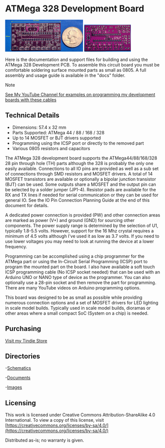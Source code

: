 # ATMega 328 Development Board

<img src="img/ATMega328_r2_pcb_f.jpg" width="50%">
<img src="img/ATMega328_r2_pcb_b.jpg" width="30%">

Here is the documentation and support files for building and using the ATMega 328 Development PCB. 
To assemble this circuit board you must be comfortable soldering surface mounted parts as small as 0805.
A full assembly and usage guide is available in the "docs" folder.
 
> [!NOTE]
> [See My YouTube Channel for examples on programming my development boards with these cables](https://www.youtube.com/@Johnny_Electronic/playlists)


## Technical Details

* Dimensions: 57.4 x 32 mm
* Parts Supported: ATMega 44 / 88 / 168 / 328
* Up to 14 MOSFET or BJT drivers supported
* Programming using the ICSP port or directly to the removed part
* Various 0805 resistors and capacitors

The ATMega 328 development board supports the ATMega44/88/168/328 28 pin through hole (TH) parts although the 328 is probably the only one easily available. Connections to all IO pins are provided as well as a sub set of connections through SMD resistors and MOSFET drivers. A total of 14 MOSFET transistors are available or optionally a bipolar junction transistor (BJT) can be used. Some outputs share a MOSFET and the output pin can be selected by a solder jumper (JP1-4). Resistor pads are available for the RX and TX lines if needed for serial communication or they can be used for general IO. See the IO Pin Connection Planning Guide at the end of this document for details.

A dedicated power connection is provided (PW) and other connection areas are marked as power (V+) and ground (GND) for sourcing other components. The power supply range is determined by the selection of U1, typically 1.8-5.5 volts. However, support for the 16 Mhz crystal requires a minimum of 4.5 volts although I've used it as low as 3.7 volts. If you need to use lower voltages you may need to look at running the device at a lower frequency.

Programming can be accomplished using a chip programmer for the ATMega part or using the In-Circuit Serial Programming (ICSP) port to program the mounted part on the board. I also have available a soft touch ICSP programming cable (No ICSP socket needed) that can be used with an Arduino UNO or NANO type of device as the programmer. You can also optionally use a 28-pin socket and then remove the part for programming. There are many YouTube videos on Arduino programming options.

This board was designed to be as small as possible while providing numerous connection options and a set of MOSFET drivers for LED lighting in scale model builds. Typically used in scale model builds, dioramas or other areas where a small compact SoC (System on a chip) is needed.


## Purchasing
[Visit my Tindie Store](https://www.tindie.com/stores/johnnyelectronic/)



## Directories

-[Schematics](schematics/)

-[Documents](doc/)

-[Images](img/)



## Licensing

This work is licensed under Creative Commons Attribution-ShareAlike 4.0 International. 
To view a copy of this license, visit [https://creativecommons.org/licenses/by-sa/4.0/](https://creativecommons.org/licenses/by-sa/4.0/)

Distributed as-is; no warranty is given.








